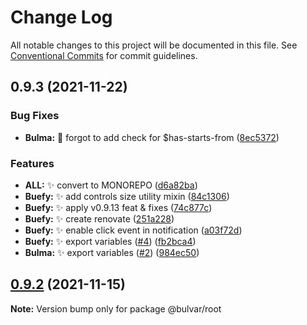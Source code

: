 # Change Log

All notable changes to this project will be documented in this file.
See [Conventional Commits](https://conventionalcommits.org) for commit guidelines.

## 0.9.3 (2021-11-22)


### Bug Fixes

* **Bulma:** 🐛 forgot to add check for $has-starts-from ([8ec5372](https://github.com/daniil4udo/bulvar/commit/8ec53723ca4fb48e4f2d97dc8328f0438bfc4e07))


### Features

* **ALL:** ✨ convert to MONOREPO ([d6a82ba](https://github.com/daniil4udo/bulvar/commit/d6a82bac606b4894a472a8707b8336f992972815))
* **Buefy:** ✨ add controls size utility mixin ([84c1306](https://github.com/daniil4udo/bulvar/commit/84c13060fc0683237357fb4c935a9d29a4c66d5d))
* **Buefy:** ✨ apply v0.9.13 feat & fixes ([74c877c](https://github.com/daniil4udo/bulvar/commit/74c877c7100f84344eadccf1279050a9148b1c71))
* **Buefy:** ✨ create renovate ([251a228](https://github.com/daniil4udo/bulvar/commit/251a2289d8fa532bbcaa6e473ec65586bdab8ea1))
* **Buefy:** ✨ enable click event in notification ([a03f72d](https://github.com/daniil4udo/bulvar/commit/a03f72d8e03b53835ff03e9add6d5dd865537d80))
* **Buefy:** ✨ export variables ([#4](https://github.com/daniil4udo/bulvar/issues/4)) ([fb2bca4](https://github.com/daniil4udo/bulvar/commit/fb2bca43f363bd5b876e57e2c7d1401b90866760))
* **Bulma:** ✨ export variables ([#2](https://github.com/daniil4udo/bulvar/issues/2)) ([984ec50](https://github.com/daniil4udo/bulvar/commit/984ec50e3ee9652cb5178f9592900ac0079264d6))





## [0.9.2](https://github.com/daniil4udo/bulvar/compare/v0.9.2...v0.9.2) (2021-11-15)

**Note:** Version bump only for package @bulvar/root
